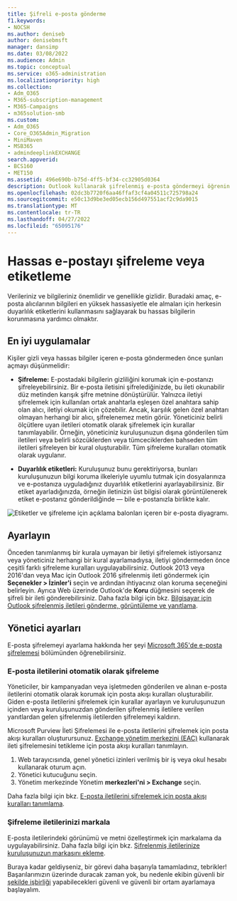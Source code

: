 ```yaml
---
title: Şifreli e-posta gönderme
f1.keywords:
- NOCSH
ms.author: deniseb
author: denisebmsft
manager: dansimp
ms.date: 03/08/2022
ms.audience: Admin
ms.topic: conceptual
ms.service: o365-administration
ms.localizationpriority: high
ms.collection:
- Adm_O365
- M365-subscription-management
- M365-Campaigns
- m365solution-smb
ms.custom:
- Adm_O365
- Core_O365Admin_Migration
- MiniMaven
- MSB365
- admindeeplinkEXCHANGE
search.appverid:
- BCS160
- MET150
ms.assetid: 496e690b-b75d-4ff5-bf34-cc32905d0364
description: Outlook kullanarak şifrelenmiş e-posta göndermeyi öğrenin.
ms.openlocfilehash: 02dc3b7720f6aa46ffaf3cf4a04511c725798a24
ms.sourcegitcommit: e50c13d9be3ed05ecb156d497551acf2c9da9015
ms.translationtype: MT
ms.contentlocale: tr-TR
ms.lasthandoff: 04/27/2022
ms.locfileid: "65095176"
---
```

# <a name="encrypt-or-label-sensitive-email"></a>Hassas e-postayı şifreleme veya etiketleme

Verileriniz ve bilgileriniz önemlidir ve genellikle gizlidir. Buradaki amaç, e-posta alıcılarının bilgileri en yüksek hassasiyetle ele almaları için herkesin duyarlılık etiketlerini kullanmasını sağlayarak bu hassas bilgilerin korunmasına yardımcı olmaktır.

## <a name="best-practices"></a>En iyi uygulamalar

Kişiler gizli veya hassas bilgiler içeren e-posta göndermeden önce şunları açmayı düşünmelidir:

- **Şifreleme:** E-postadaki bilgilerin gizliliğini korumak için e-postanızı şifreleyebilirsiniz. Bir e-posta iletisini şifrelediğinizde, bu ileti okunabilir düz metinden karışık şifre metnine dönüştürülür. Yalnızca iletiyi şifrelemek için kullanılan ortak anahtarla eşleşen özel anahtara sahip olan alıcı, iletiyi okumak için çözebilir. Ancak, karşılık gelen özel anahtarı olmayan herhangi bir alıcı, şifrelenemez metin görür. Yöneticiniz belirli ölçütlere uyan iletileri otomatik olarak şifrelemek için kurallar tanımlayabilir. Örneğin, yöneticiniz kuruluşunuzun dışına gönderilen tüm iletileri veya belirli sözcüklerden veya tümceciklerden bahseden tüm iletileri şifreleyen bir kural oluşturabilir. Tüm şifreleme kuralları otomatik olarak uygulanır.

- **Duyarlılık etiketleri:** Kuruluşunuz bunu gerektiriyorsa, bunları kuruluşunuzun bilgi koruma ilkeleriyle uyumlu tutmak için dosyalarınıza ve e-postanıza uyguladığınız duyarlılık etiketlerini ayarlayabilirsiniz. Bir etiket ayarladığınızda, örneğin iletinizin üst bilgisi olarak görüntülenerek etiket e-postanız gönderildiğinde &mdash; bile e-postanızla birlikte kalır.

![Etiketler ve şifreleme için açıklama balonları içeren bir e-posta diyagramı.](../media/m365-campaign-email-encrypt.png)

## <a name="set-it-up"></a>Ayarlayın

Önceden tanımlanmış bir kurala uymayan bir iletiyi şifrelemek istiyorsanız veya yöneticiniz herhangi bir kural ayarlamadıysa, iletiyi göndermeden önce çeşitli farklı şifreleme kuralları uygulayabilirsiniz. Outlook 2013 veya 2016'dan veya Mac için Outlook 2016 şifrelenmiş ileti göndermek için **Seçenekler > İzinler'i** seçin ve ardından ihtiyacınız olan koruma seçeneğini belirleyin. Ayrıca Web üzerinde Outlook'de **Koru** düğmesini seçerek de şifreli bir ileti gönderebilirsiniz. Daha fazla bilgi için bkz. [Bilgisayar için Outlook şifrelenmiş iletileri gönderme, görüntüleme ve yanıtlama](https://support.microsoft.com/en-us/office/send-view-and-reply-to-encrypted-messages-in-outlook-for-pc-eaa43495-9bbb-4fca-922a-df90dee51980).

## <a name="admin-settings"></a>Yönetici ayarları

E-posta şifrelemeyi ayarlama hakkında her şeyi [Microsoft 365'de e-posta şifrelemesi](../compliance/email-encryption.md) bölümünden öğrenebilirsiniz.

### <a name="automatically-encrypt-email-messages"></a>E-posta iletilerini otomatik olarak şifreleme

Yöneticiler, bir kampanyadan veya işletmeden gönderilen ve alınan e-posta iletilerini otomatik olarak korumak için posta akışı kuralları oluşturabilir. Giden e-posta iletilerini şifrelemek için kurallar ayarlayın ve kuruluşunuzun içinden veya kuruluşunuzdan gönderilen şifrelenmiş iletilere verilen yanıtlardan gelen şifrelenmiş iletilerden şifrelemeyi kaldırın.

Microsoft Purview İleti Şifrelemesi ile e-posta iletilerini şifrelemek için posta akışı kuralları oluşturursunuz. <a href="https://go.microsoft.com/fwlink/p/?linkid=2059104" target="_blank">Exchange yönetim merkezini (EAC)</a> kullanarak ileti şifrelemesini tetikleme için posta akışı kuralları tanımlayın.

1. Web tarayıcısında, genel yönetici izinleri verilmiş bir iş veya okul hesabı kullanarak oturum açın.
2. Yönetici kutucuğunu seçin.
3. Yönetim merkezinde Yönetim **merkezleri'ni > Exchange** seçin.

Daha fazla bilgi için bkz. [E-posta iletilerini şifrelemek için posta akışı kuralları tanımlama](../compliance/define-mail-flow-rules-to-encrypt-email.md).

### <a name="brand-your-encryption-messages"></a>Şifreleme iletilerinizi markala

E-posta iletilerindeki görünümü ve metni özelleştirmek için markalama da uygulayabilirsiniz. Daha fazla bilgi için bkz. [Şifrelenmiş iletilerinize kuruluşunuzun markasını ekleme](../compliance/email-encryption.md).

Buraya kadar geldiyseniz, bir görevi daha başarıyla tamamladınız, tebrikler! Başarılarımızın üzerinde duracak zaman yok, bu nedenle ekibin güvenli bir [şekilde işbirliği](m365bp-collaborate-share-securely.md) yapabilecekleri güvenli ve güvenli bir ortam ayarlamaya başlayalım. 

